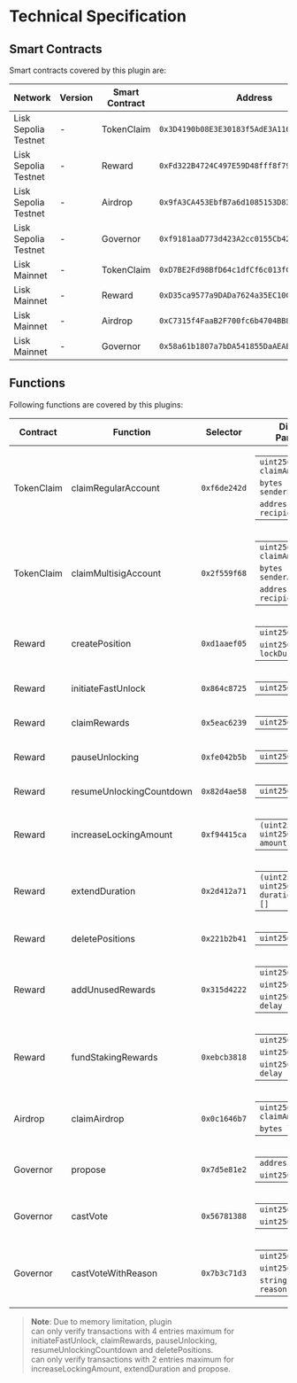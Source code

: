 # Technical Specification

## Smart Contracts

Smart contracts covered by this plugin are:

| Network              | Version | Smart Contract | Address                                      |
| -------------------- | ------- | -------------- | -------------------------------------------- |
| Lisk Sepolia Testnet | -       | TokenClaim     | `0x3D4190b08E3E30183f5AdE3A116f2534Ee3a4f94` |
| Lisk Sepolia Testnet | -       | Reward         | `0xFd322B4724C497E59D48fff8f79c16b4D48837f5` |
| Lisk Sepolia Testnet | -       | Airdrop        | `0x9fA3CA453EbfB7a6d1085153D83a2988eE822BD0` |
| Lisk Sepolia Testnet | -       | Governor       | `0xf9181aaD773d423A2cc0155Cb4263E563D51B467` |
| Lisk Mainnet         | -       | TokenClaim     | `0xD7BE2Fd98BfD64c1dfCf6c013fC593eF09219994` |
| Lisk Mainnet         | -       | Reward         | `0xD35ca9577a9DADa7624a35EC10C2F55031f0Ab1f` |
| Lisk Mainnet         | -       | Airdrop        | `0xC7315f4FaaB2F700fc6b4704BB801c46ff6327AC` |
| Lisk Mainnet         | -       | Governor       | `0x58a61b1807a7bDA541855DaAEAEe89b1DDA48568` |


## Functions

Following functions are covered by this plugins:

| Contract   | Function                 | Selector     | Displayed Parameters                                                                                                                                                                              |
| ---------- | ------------------------ | ------------ | ------------------------------------------------------------------------------------------------------------------------------------------------------------------------------------------------- |
| TokenClaim | claimRegularAccount      | `0xf6de242d` | <table> <tbody> <tr><td><code>uint256 claimAmount</code></td></tr> <tr><td><code>bytes senderPublicKey</code></td></tr> <tr><td><code>address recipientAddress</code></td></tr> </tbody> </table> |
| TokenClaim | claimMultisigAccount     | `0x2f559f68` | <table> <tbody> <tr><td><code>uint256 claimAmount</code></td></tr> <tr><td><code>bytes senderAddress</code></td></tr> <tr><td><code>address recipientAddress</code></td></tr> </tbody> </table>   |
| Reward     | createPosition           | `0xd1aaef05` | <table> <tbody> <tr><td><code>uint256 lockAmount</code></td></tr> <tr><td><code>uint256 lockDuration</code></td></tr> </tbody> </table>                                                           |
| Reward     | initiateFastUnlock       | `0x864c8725` | <table> <tbody> <tr><td><code>uint256[] lockIDs</code></td></tr> </tbody> </table>                                                                                                                |
| Reward     | claimRewards             | `0x5eac6239` | <table> <tbody> <tr><td><code>uint256[] lockIDs</code></td></tr> </tbody> </table>                                                                                                                |
| Reward     | pauseUnlocking           | `0xfe042b5b` | <table> <tbody> <tr><td><code>uint256[] lockIDs</code></td></tr> </tbody> </table>                                                                                                                |
| Reward     | resumeUnlockingCountdown | `0x82d4ae58` | <table> <tbody> <tr><td><code>uint256[] lockIDs</code></td></tr> </tbody> </table>                                                                                                                |
| Reward     | increaseLockingAmount    | `0xf94415ca` | <table> <tbody> <tr><td><code>(uint256 lockID, uint256 amountIncrease)[]</code></td></tr> </tbody> </table>                                                                                       |
| Reward     | extendDuration           | `0x2d412a71` | <table> <tbody> <tr><td><code>(uint256 lockID, uint256 durationExtension)[]</code></td></tr> </tbody> </table>                                                                                    |
| Reward     | deletePositions          | `0x221b2b41` | <table> <tbody> <tr><td><code>uint256[] lockIDs</code></td></tr> </tbody> </table>                                                                                                                |
| Reward     | addUnusedRewards         | `0x315d4222` | <table> <tbody> <tr><td><code>uint256 amount</code></td></tr> <tr><td><code>uint256 duration</code></td></tr> <tr><td><code>uint256 delay</code></td></tr> </tbody> </table>                      |
| Reward     | fundStakingRewards       | `0xebcb3818` | <table> <tbody> <tr><td><code>uint256 amount</code></td></tr> <tr><td><code>uint256 duration</code></td></tr> <tr><td><code>uint256 delay</code></td></tr> </tbody> </table>                      |
| Airdrop    | claimAirdrop             | `0x0c1646b7` | <table> <tbody> <tr><td><code>uint256 claimAmount</code></td></tr> <tr><td><code>bytes liskAddress</code></td></tr> </tbody> </table>                                                             |
| Governor   | propose                  | `0x7d5e81e2` | <table> <tbody> <tr><td><code>address[] targets</code></td></tr> <tr><td><code>uint256[] values</code></td></tr> </tbody> </table>                                                                |
| Governor   | castVote                 | `0x56781388` | <table> <tbody> <tr><td><code>uint256 proposalId</code></td></tr> <tr><td><code>uint256 support</code></td></tr> </tbody> </table>                                                                |
| Governor   | castVoteWithReason       | `0x7b3c71d3` | <table> <tbody> <tr><td><code>uint256 proposalId</code></td></tr> <tr><td><code>uint256 support</code></td></tr> <tr><td><code>string reason</code></td></tr> </tbody> </table>                   |

> **Note**: Due to memory limitation, plugin
> <br>can only verify transactions with 4 entries maximum for initiateFastUnlock, claimRewards, pauseUnlocking, resumeUnlockingCountdown and deletePositions.
> <br>can only verify transactions with 2 entries maximum for increaseLockingAmount, extendDuration and propose.